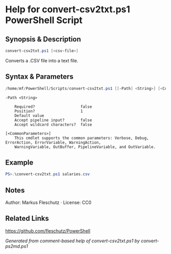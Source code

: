 # Help for convert-csv2txt.ps1 PowerShell Script

## Synopsis & Description
```powershell
convert-csv2txt.ps1 [<csv-file>]
```

Converts a .CSV file into a text file.

## Syntax & Parameters
```powershell
/home/mf/PowerShell/Scripts/convert-csv2txt.ps1 [[-Path] <String>] [<CommonParameters>]
```

```
-Path <String>
    
    Required?                    false
    Position?                    1
    Default value                
    Accept pipeline input?       false
    Accept wildcard characters?  false
```

```
[<CommonParameters>]
    This cmdlet supports the common parameters: Verbose, Debug, ErrorAction, ErrorVariable, WarningAction, 
    WarningVariable, OutBuffer, PipelineVariable, and OutVariable.
```

## Example
```powershell
PS>.\convert-csv2txt.ps1 salaries.csv
```


## Notes
Author: Markus Fleschutz · License: CC0

## Related Links
https://github.com/fleschutz/PowerShell

*Generated from comment-based help of convert-csv2txt.ps1 by convert-ps2md.ps1*
